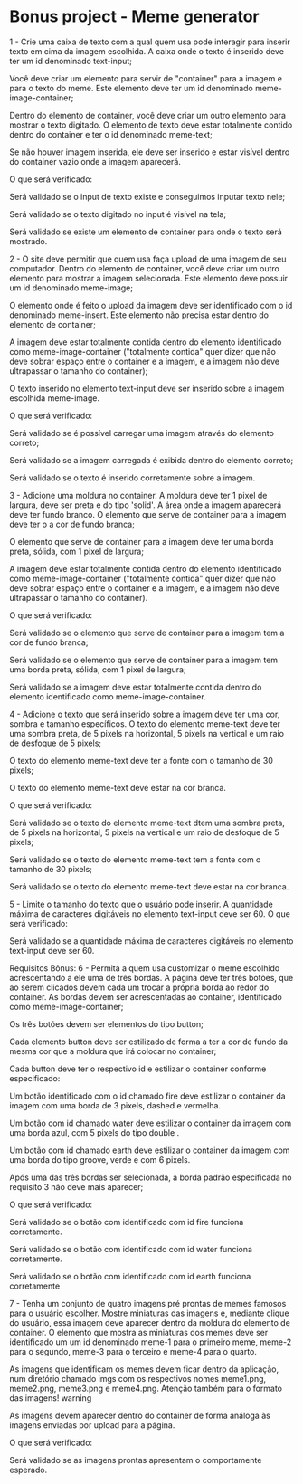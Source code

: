 # Bonus project - Meme generator

1 - Crie uma caixa de texto com a qual quem usa pode interagir para inserir texto em cima da imagem escolhida.
A caixa onde o texto é inserido deve ter um id denominado text-input;

Você deve criar um elemento para servir de "container" para a imagem e para o texto do meme. Este elemento deve ter um id denominado meme-image-container;

Dentro do elemento de container, você deve criar um outro elemento para mostrar o texto digitado. O elemento de texto deve estar totalmente contido dentro do container e ter o id denominado meme-text;

Se não houver imagem inserida, ele deve ser inserido e estar visível dentro do container vazio onde a imagem aparecerá.

O que será verificado:

Será validado se o input de texto existe e conseguimos inputar texto nele;

Será validado se o texto digitado no input é visível na tela;

Será validado se existe um elemento de container para onde o texto será mostrado.

2 - O site deve permitir que quem usa faça upload de uma imagem de seu computador.
Dentro do elemento de container, você deve criar um outro elemento para mostrar a imagem selecionada. Este elemento deve possuir um id denominado meme-image;

O elemento onde é feito o upload da imagem deve ser identificado com o id denominado meme-insert. Este elemento não precisa estar dentro do elemento de container;

A imagem deve estar totalmente contida dentro do elemento identificado como meme-image-container ("totalmente contida" quer dizer que não deve sobrar espaço entre o container e a imagem, e a imagem não deve ultrapassar o tamanho do container);

O texto inserido no elemento text-input deve ser inserido sobre a imagem escolhida meme-image.

O que será verificado:

Será validado se é possível carregar uma imagem através do elemento correto;

Será validado se a imagem carregada é exibida dentro do elemento correto;

Será validado se o texto é inserido corretamente sobre a imagem.

3 - Adicione uma moldura no container. A moldura deve ter 1 pixel de largura, deve ser preta e do tipo 'solid'. A área onde a imagem aparecerá deve ter fundo branco.
O elemento que serve de container para a imagem deve ter o a cor de fundo branca;

O elemento que serve de container para a imagem deve ter uma borda preta, sólida, com 1 pixel de largura;

A imagem deve estar totalmente contida dentro do elemento identificado como meme-image-container ("totalmente contida" quer dizer que não deve sobrar espaço entre o container e a imagem, e a imagem não deve ultrapassar o tamanho do container).

O que será verificado:

Será validado se o elemento que serve de container para a imagem tem a cor de fundo branca;

Será validado se o elemento que serve de container para a imagem tem uma borda preta, sólida, com 1 pixel de largura;

Será validado se a imagem deve estar totalmente contida dentro do elemento identificado como meme-image-container.

4 - Adicione o texto que será inserido sobre a imagem deve ter uma cor, sombra e tamanho específicos.
O texto do elemento meme-text deve ter uma sombra preta, de 5 pixels na horizontal, 5 pixels na vertical e um raio de desfoque de 5 pixels;

O texto do elemento meme-text deve ter a fonte com o tamanho de 30 pixels;

O texto do elemento meme-text deve estar na cor branca.

O que será verificado:

Será validado se o texto do elemento meme-text dtem uma sombra preta, de 5 pixels na horizontal, 5 pixels na vertical e um raio de desfoque de 5 pixels;

Será validado se o texto do elemento meme-text tem a fonte com o tamanho de 30 pixels;

Será validado se o texto do elemento meme-text deve estar na cor branca.

5 - Limite o tamanho do texto que o usuário pode inserir.
A quantidade máxima de caracteres digitáveis no elemento text-input deve ser 60.
O que será verificado:

Será validado se a quantidade máxima de caracteres digitáveis no elemento text-input deve ser 60.

Requisitos Bônus:
6 - Permita a quem usa customizar o meme escolhido acrescentando a ele uma de três bordas. A página deve ter três botões, que ao serem clicados devem cada um trocar a própria borda ao redor do container.
As bordas devem ser acrescentadas ao container, identificado como meme-image-container;

Os três botões devem ser elementos do tipo button;

Cada elemento button deve ser estilizado de forma a ter a cor de fundo da mesma cor que a moldura que irá colocar no container;

Cada button deve ter o respectivo id e estilizar o container conforme especificado:

Um botão identificado com o id chamado fire deve estilizar o container da imagem com uma borda de 3 pixels, dashed e vermelha.

Um botão com id chamado water deve estilizar o container da imagem com uma borda azul, com 5 pixels do tipo double .

Um botão com id chamado earth deve estilizar o container da imagem com uma borda do tipo groove, verde e com 6 pixels.

Após uma das três bordas ser selecionada, a borda padrão especificada no requisito 3 não deve mais aparecer;

O que será verificado:

Será validado se o botão com identificado com id fire funciona corretamente.

Será validado se o botão com identificado com id water funciona corretamente.

Será validado se o botão com identificado com id earth funciona corretamente

7 - Tenha um conjunto de quatro imagens pré prontas de memes famosos para o usuário escolher. Mostre miniaturas das imagens e, mediante clique do usuário, essa imagem deve aparecer dentro da moldura do elemento de container.
O elemento que mostra as miniaturas dos memes deve ser identificado um um id denominado meme-1 para o primeiro meme, meme-2 para o segundo, meme-3 para o terceiro e meme-4 para o quarto.

As imagens que identificam os memes devem ficar dentro da aplicação, num diretório chamado imgs com os respectivos nomes meme1.png, meme2.png, meme3.png e meme4.png. Atenção também para o formato das imagens! warning

As imagens devem aparecer dentro do container de forma análoga às imagens enviadas por upload para a página.

O que será verificado:

Será validado se as imagens prontas apresentam o comportamente esperado.
